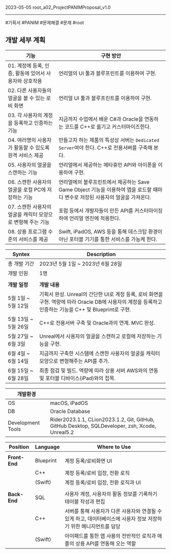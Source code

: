 

2023-05-05
root_a02_ProjectPANIMProposal_v1.0

----
#기획서 #PANIM #문제해결 #문제 #root 

## 개발 세부 계획
| **기능**                                                    | **구현 방안**                                                                                                                  |
| ----------------------------------------------------------- | ------------------------------------------------------------------------------------------------------------------------------ |
| 01. 계정에 등록, 인증, 활동에 있어서 사용자와 상호작용      | 언리얼의 UI 툴과 블루프린트를 이용하여 구현.                                                                                   |
| 02. 다른 사용자들의 얼굴을 볼 수 있는 로비 화면             | 언리얼 UI 툴과 블루프린트를 이용하여 구현.                                                                                                                               |
| 03. 각 사용자의 계정을 등록하고 인증하는 기능               | 지금까지 수업에서 배운 C#과 Oracle을 연동하는 코드를 C++로 옮기고 커스터마이즈한다.                                            |
| 04. 여러명의 사용자가 활동할 수 있도록 원격 서비스 제공     | 만들고자 하는 제품의 특성상 서버는 `Dedicated Server`여야 한다. C++로 전용서버를 구축해 본다.                                  |
| 05. 사용자의 얼굴을 스캔하는 기능                           | 언리얼에서 제공하는 메타휴먼 API와 아이폰을 이용하여 구현.                                                                     |
| 06. 스캔한 사용자의 얼굴을 로컬 PC에 저장하는 기능          | 언리얼에의 블루프린트에서 제공하는 Save Game Object 기능을 이용하여 앱을 로드할 때마다 변수로 저장된 사용자의 얼굴을 가져온다. |
| 07. 스캔한 사용자의 얼굴을 캐릭터 모양으로 변형해 주는 기능 | 포럼 등에서 개발자들이 만든 API를 커스터마이징하여 언리얼 엔진에 적용한다.                                                     |
| 08. 상용 프로그램 수준의 서비스를 제공                      | Swift, iPadOS, AWS 등을 통해 데스크탑 환경이 아닌 포터블 기기를 통한 서비스를 가능케 한다.                                     |

| **Syntex**          | **Description**                                                                                                      |
| ------------------- | -------------------------------------------------------------------------------------------------------------------- |
| 총 개발 기간        | 2023년 5월 1일 ~ 2023년 6월 28일                                                                                     |
| 개발 인원           | 1명                                                                                                                  |
|                     |                                                                                                                      |
| **개발 일정**       | **개발 내용**                                                                                                                     |
| 5월 1일 ~ 5월 12일  | 기획서 완성. Unreal의 간단한 UI로 계정 등록, 로비 화면을 구현. 역량에 따라 Oracle DB에 사용자의 계정을 등록하고 인증하는 기능을 C++ 및 Blueprint로 구현. |
| 5월 13일 ~ 5월 26일 | C++로 전용서버 구축 및 Oracle과의 연계. MVC 완성.                                                                    |
| 5월 27일 ~ 6월 3일  | Unreal에서 사용자의 얼굴을 스캔하고 로컬에 저장하는 기능을 구현.                                                     |
| 6월 4일 ~ 6월 14일  | 지금까지 구축한 시스템에 스캔한 사용자의 얼굴을 캐릭터 모양으로 변형해주는 API를 추가.                               |
| 6월 15일 ~ 6월 28일 | 최종 점검 및 빌드. 역량에 따라 상용 서버 AWS와의 연동 및 포터블 디바이스(iPad)와의 접목.                             |


| **개발환경**      |                                                                                                |
| ----------------- | ---------------------------------------------------------------------------------------------- |
| OS                | macOS, iPadOS                                                                                  |
| DB                | Oracle Database                                                                                |
| Development Tools | Rider2023.1.1, CLion2023.1.2, Git, GitHub, GitHub Desktop, SQLDeveloper, zsh, Xcode, Unreal5.2 |


| **Position**  | **Language** | **Where to Use**                                                                                                   |
| ------------- | ------------ | ------------------------------------------------------------------------------------------------------------------ |
|               |              |                                                                                                                    |
| **Front-End** | Blueprint    | 계정 등록/로비화면 UI                                                                                              |
|               | C++          | 계정 등록/로비 입장, 전환 로직                                                                                     |
|               | (Swift)      | 계정 등록/로비 입장, 전환 로직과 UI                                                                                |
|               |              |                                                                                                                    |
| **Back-End**  | SQL          | 사용자 계정, 사용자의 활동 정보를 기록하기 테이블 작성과 편집                                                      |
|               | C++          | 서버를 통해 사용자가 다른 사용자와 연결될 수 있게 하고, 데이터베이스에 사용자 정보 저장하기 위한 메니지먼트를 담당 |
|               | (Swift)      | 아이패드를 통한 앱 사용의 전반적인 로직과 애플의 상용 API를 연동해 오는 역할                                                                                                                   |
 
